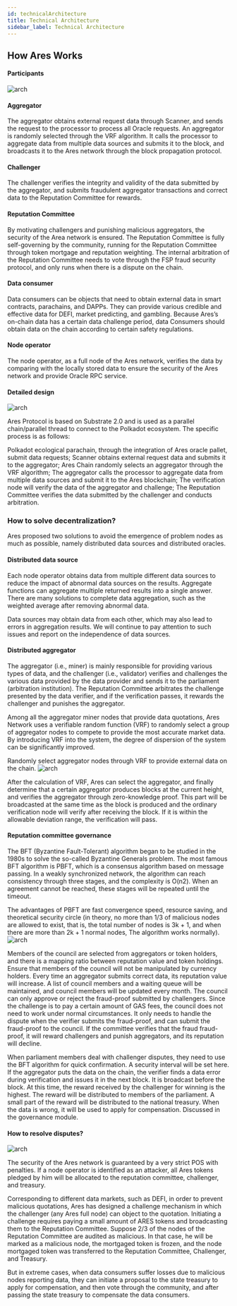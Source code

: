 ```yaml
---
id: technicalArchitecture
title: Technical Architecture
sidebar_label: Technical Architecture
---
```

## How Ares Works

#### Participants

![arch](https://github.com/aresprotocols/documentation/blob/master/assets/img/arch.png?raw=true)

#### Aggregator

The aggregator obtains external request data through Scanner, and sends the request to the processor to process all Oracle requests. An aggregator is randomly selected through the VRF algorithm. It calls the processor to aggregate data from multiple data sources and submits it to the block, and broadcasts it to the Ares network through the block propagation protocol.

#### Challenger

The challenger verifies the integrity and validity of the data submitted by the aggregator, and submits fraudulent aggregator transactions and correct data to the Reputation Committee for rewards.

#### Reputation Committee

By motivating challengers and punishing malicious aggregators, the security of the Area network is ensured. The Reputation Committee is fully self-governing by the community, running for the Reputation Committee through token mortgage and reputation weighting. The internal arbitration of the Reputation Committee needs to vote through the FSP fraud security protocol, and only runs when there is a dispute on the chain.

#### Data consumer

Data consumers can be objects that need to obtain external data in smart contracts, parachains, and DAPPs. They can provide various credible and effective data for DEFI, market predicting, and gambling. Because Ares’s on-chain data has a certain data challenge period, data Consumers should obtain data on the chain according to certain safety regulations.

#### Node operator

The node operator, as a full node of the Ares network, verifies the data by comparing with the locally stored data to ensure the security of the Ares network and provide Oracle RPC service.

#### Detailed design
![arch](https://github.com/aresprotocols/documentation/blob/master/assets/img/design.png?raw=true)


Ares Protocol is based on Substrate 2.0 and is used as a parallel chain/parallel thread to connect to the Polkadot ecosystem. The specific process is as follows:

Polkadot ecological parachain, through the integration of Ares oracle pallet, submit data requests;
Scanner obtains external request data and submits it to the aggregator;
Ares Chain randomly selects an aggregator through the VRF algorithm;
The aggregator calls the processor to aggregate data from multiple data sources and submit it to the Ares blockchain;
The verification node will verify the data of the aggregator and challenge;
The Reputation Committee verifies the data submitted by the challenger and conducts arbitration.

### How to solve decentralization?

Ares proposed two solutions to avoid the emergence of problem nodes as much as possible, namely distributed data sources and distributed oracles.

#### Distributed data source

Each node operator obtains data from multiple different data sources to reduce the impact of abnormal data sources on the results. Aggregate functions can aggregate multiple returned results into a single answer. There are many solutions to complete data aggregation, such as the weighted average after removing abnormal data.

Data sources may obtain data from each other, which may also lead to errors in aggregation results. We will continue to pay attention to such issues and report on the independence of data sources.

#### Distributed aggregator

The aggregator (i.e., miner) is mainly responsible for providing various types of data, and the challenger (i.e., validator) verifies and challenges the various data provided by the data provider and sends it to the parliament (arbitration institution). The Reputation Committee arbitrates the challenge presented by the data verifier, and if the verification passes, it rewards the challenger and punishes the aggregator.

Among all the aggregator miner nodes that provide data quotations, Ares Network uses a verifiable random function (VRF) to randomly select a group of aggregator nodes to compete to provide the most accurate market data. By introducing VRF into the system, the degree of dispersion of the system can be significantly improved.

Randomly select aggregator nodes through VRF to provide external data on the chain.
![arch](https://github.com/aresprotocols/documentation/blob/master/assets/img/vrf.png?raw=true)


After the calculation of VRF, Ares can select the aggregator, and finally determine that a certain aggregator produces blocks at the current height, and verifies the aggregator through zero-knowledge proof. This part will be broadcasted at the same time as the block is produced and the ordinary verification node will verify after receiving the block. If it is within the allowable deviation range, the verification will pass.

#### Reputation committee governance

The BFT (Byzantine Fault-Tolerant) algorithm began to be studied in the 1980s to solve the so-called Byzantine Generals problem. The most famous BFT algorithm is PBFT, which is a consensus algorithm based on message passing. In a weakly synchronized network, the algorithm can reach consistency through three stages, and the complexity is O(n2). When an agreement cannot be reached, these stages will be repeated until the timeout.

The advantages of PBFT are fast convergence speed, resource saving, and theoretical security circle (in theory, no more than 1/3 of malicious nodes are allowed to exist, that is, the total number of nodes is 3k + 1, and when there are more than 2k + 1 normal nodes, The algorithm works normally).
![arch](https://github.com/aresprotocols/documentation/blob/master/assets/img/bft.png?raw=true)



Members of the council are selected from aggregators or token holders, and there is a mapping ratio between reputation value and token holdings. Ensure that members of the council will not be manipulated by currency holders. Every time an aggregator submits correct data, its reputation value will increase. A list of council members and a waiting queue will be maintained, and council members will be updated every month. The council can only approve or reject the fraud-proof submitted by challengers. Since the challenge is to pay a certain amount of GAS fees, the council does not need to work under normal circumstances. It only needs to handle the dispute when the verifier submits the fraud-proof, and can submit the fraud-proof to the council. If the committee verifies that the fraud fraud-proof, it will reward challengers and punish aggregators, and its reputation will decline.

When parliament members deal with challenger disputes, they need to use the BFT algorithm for quick confirmation. A security interval will be set here. If the aggregator puts the data on the chain, the verifier finds a data error during verification and issues it in the next block. It is broadcast before the block. At this time, the reward received by the challenger for winning is the highest. The reward will be distributed to members of the parliament. A small part of the reward will be distributed to the national treasury. When the data is wrong, it will be used to apply for compensation. Discussed in the governance module.

#### How to resolve disputes?
![arch](https://github.com/aresprotocols/documentation/raw/master/assets/img/disputes.png?raw=true)


The security of the Ares network is guaranteed by a very strict POS with penalties. If a node operator is identified as an attacker, all Ares tokens pledged by him will be allocated to the reputation committee, challenger, and treasury.

Corresponding to different data markets, such as DEFI, in order to prevent malicious quotations, Ares has designed a challenge mechanism in which the challenger (any Ares full node) can object to the quotation. Initiating a challenge requires paying a small amount of ARES tokens and broadcasting them to the Reputation Committee. Suppose 2/3 of the nodes of the Reputation Committee are audited as malicious. In that case, he will be marked as a malicious node, the mortgaged token is frozen, and the node mortgaged token was transferred to the Reputation Committee, Challenger, and Treasury.

But in extreme cases, when data consumers suffer losses due to malicious nodes reporting data, they can initiate a proposal to the state treasury to apply for compensation, and then vote through the community, and after passing the state treasury to compensate the data consumers.
